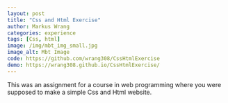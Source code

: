 ```yaml
---
layout: post
title: "Css and Html Exercise"
author: Markus Wrang
categories: experience
tags: [Css, html]
image: /img/mbt_img_small.jpg
image_alt: Mbt Image
code: https://github.com/wrang308/CssHtmlExercise
demo: https://wrang308.github.io/CssHtmlExercise/
---
```

This was an assignment for a course in web programming where you were supposed to
make a simple Css and Html website.
